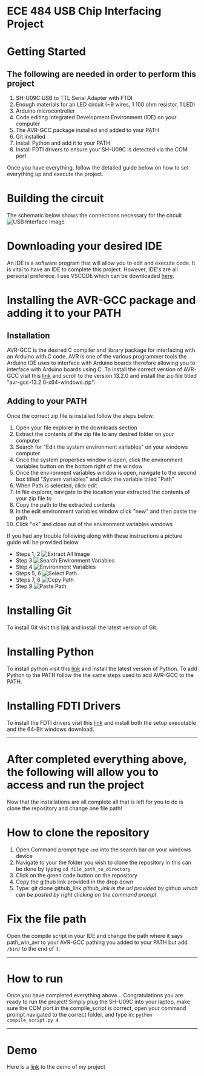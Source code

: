 # ECE 484 USB Chip Interfacing Project

# Getting Started
## The following are needed in order to perform this project
1. SH-U09C USB to TTL Serial Adapter with FTDI
2. Enough materials for an LED circuit (~9 wires, 1 100 ohm resistor, 1 LED)
3. Arduino microcontroller
4. Code editing Integrated Development Environment (IDE) on your computer
5. The AVR-GCC package installed and added to your PATH
6. Git installed
7. Install Python and add it to your PATH
8. Install FDTI drivers to ensure your SH-U09C is detected via the COM port

Once you have everything, follow the detailed guide below on how to set everything up and execute the project.

# Building the circuit
The schematic below shows the connections necessary for the circuit
![USB Interface Image](/assests/images/interface_schematic.png "USB Interface Image")

# Downloading your desired IDE
An IDE is a software program that will allow you to edit and execute code. It is vital to have an IDE to complete this project. However, IDE's are all personal preferece. I use VSCODE which can be downloaded [here](https://code.visualstudio.com/Download).

# Installing the AVR-GCC package and adding it to your PATH
## Installation
AVR-GCC is the desired C compiler and library package for interfacing with an Arduino with C code. AVR is one of the various programmer tools the Arduino IDE uses to interface with Arduino boards therefore allowing you to interface with Arduino boards using C. To install the correct version of AVR-GCC visit this [link](https://github.com/ZakKemble/avr-gcc-build/releases) and scroll to the version 13.2.0 and install the zip file titled "avr-gcc-13.2.0-x64-windows.zip". 

## Adding to your PATH
Once the correct zip file is installed follow the steps below.
1. Open your file explorer in the downloads section
2. Extract the contents of the zip file to any desired folder on your computer
3. Search for "Edit the system environment variables" on your windows computer
4. Once the system properties window is open, click the environment variables button on the bottom right of the window
5. Once the environment variables window is open, navigate to the second box titled "System variables" and click the variable titled "Path"
6. When Path is selected, click edit
7. In file explorer, navigate to the location your extracted the contents of your zip file to
8. Copy the path to the extracted contents
9. In the edit environment variables window click "new" and then paste the path 
10. Click "ok" and close out of the environment variables windows

If you had any trouble following along with these instructions a picture guide will be provided below
- Steps 1, 2
![Extract All Image](/assests/images/extract_contents.png "Extract All Image")
- Step 3
![Search Environment Variables](/assests/images/search_ev.png "Search Environment Variables")
- Step 4
![Environment Variables](/assests/images/environment_variables_w1.PNG "Environment Variables")
- Steps 5, 6
![Select Path](/assests/images/environment_variables_w2.PNG "Select Path")
- Steps 7, 8
![Copy Path](/assests/images/copy_path.png "Copy Path")
- Step 9
![Paste Path](/assests/images/environment_variables_w3.PNG "Paste Path")

# Installing Git
To install Git visit this [link](https://git-scm.com/downloads) and install the latest version of Git.

# Installing Python
To install python visit this [link](https://www.python.org/downloads/) and install the latest version of Python. To add Python to the PATH follow the the same steps used to add AVR-GCC to the PATH.

# Installing FDTI Drivers
To install the FDTI drivers visit this [link](https://ftdichip.com/drivers/vcp-drivers/) and install both the setup executable and the 64-Bit windows download.

---
# After completed everything above, the following will allow you to access and run the project
Now that the installations are all complete all that is left for you to do is clone the repository and change one file path!

# How to clone the repository
1. Open Command prompt type `cmd` into the search bar on your windows device
2. Navigate to your the folder you wish to clone the repository in this can be done by typing `cd file_path_to_directory`
3. Click on the green code button on the repository
4. Copy the github link provided in the drop down
5. Type: git clone github_link *github_link is the url provided by github which can be pasted by right clicking on the command prompt*

# Fix the file path
Open the compile script in your IDE and change the path where it says path_win_avr to your AVR-GCC pathing you added to your PATH but add `/bin/` to the end of it.

---

# How to run
Once you have completed everything above... Congratulations you are ready to run the project! Simply plug the SH-U09C into your laptop, make sure the COM port in the compile_script is correct, open your command prompt navigated to the correct folder, and type in: ` python compile_script.py 4 `

---

# Demo
Here is a [link](https://youtube.com/shorts/3-exS6YY4Po) to the demo of my project
